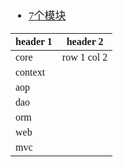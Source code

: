 <span  style="font-family: Simsun,serif; font-size: 17px; ">

- [7个模块](https://blog.csdn.net/weixin_45866235/article/details/117230184)

header 1 | header 2
---|---
core | row 1 col 2
context | 
aop |
dao |
orm | 
web |
mvc |


</span>